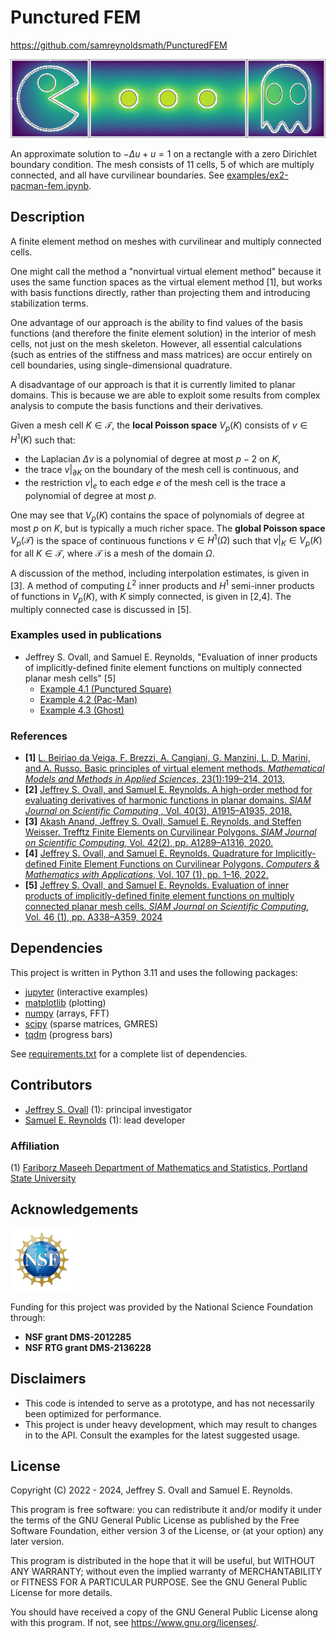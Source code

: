# Punctured FEM

https://github.com/samreynoldsmath/PuncturedFEM

<img src="./doc/logo/pacman.svg">

An approximate solution to $-\Delta u + u = 1$ on a rectangle with a zero Dirichlet boundary condition.
The mesh consists of 11 cells, 5 of which are multiply connected, and all have curvilinear boundaries.
See [examples/ex2-pacman-fem.ipynb](examples/ex2-pacman-fem.ipynb).

## Description
A finite element method on meshes with curvilinear and multiply connected cells.

One might call the method a "nonvirtual virtual element method" because it uses the same function spaces as the virtual element method [1], but works with basis functions directly, rather than projecting them and introducing stabilization terms.

One advantage of our approach is the ability to find values of the basis functions (and therefore the finite element solution) in the interior of mesh cells, not just on the mesh skeleton.
However, all essential calculations (such as entries of the stiffness and mass matrices) are occur entirely on cell boundaries, using single-dimensional quadrature.

A disadvantage of our approach is that it is currently limited to planar domains. This is because we are able to exploit some results from complex analysis to compute the basis functions and their derivatives.

Given a mesh cell $K \in \mathcal{T}$, the **local Poisson space** $V_p(K)$ consists of $v \in H^1(K)$ such that:

- the Laplacian $\Delta v$ is a polynomial of degree at most $p-2$ on $K$,
- the trace $v|_{\partial K}$ on the boundary of the mesh cell is continuous, and
- the restriction $v|_{e}$ to each edge $e$ of the mesh cell is the trace a polynomial of degree at most $p$.

One may see that $V_p(K)$ contains the space of polynomials of degree at most $p$ on $K$, but is typically a much richer space.
The **global Poisson space** $V_p(\mathcal{T})$ is the space of continuous functions $v \in H^1(\Omega)$ such that $v|_K \in V_p(K)$ for all $K \in \mathcal{T}$, where $\mathcal{T}$ is a mesh of the domain $\Omega$.

A discussion of the method, including interpolation estimates, is given in [3].
A method of computing $L^2$ inner products and $H^1$ semi-inner products of functions in $V_p(K)$, with $K$ simply connected, is given in [2,4].
The multiply connected case is discussed in [5].

### Examples used in publications
- Jeffrey S. Ovall, and Samuel E. Reynolds, "Evaluation of inner products of implicitly-defined finite element functions on multiply connected planar mesh cells" [5]
  - [Example 4.1 (Punctured Square)](examples/ex1a-square-hole.ipynb)
  - [Example 4.2 (Pac-Man)](examples/ex1b-pacman.ipynb)
  - [Example 4.3 (Ghost)](examples/ex1c-ghost.ipynb)

### References
- **[1]** [L. Beiriao da Veiga, F. Brezzi, A. Cangiani, G. Manzini, L. D. Marini, and A. Russo. Basic principles of virtual element methods. *Mathematical Models and Methods in Applied Sciences*, 23(1):199–214, 2013.](http://dx.doi.org/10.1142/S0218202512500492)
- **[2]** [Jeffrey S. Ovall, and Samuel E. Reynolds. A high-order method for evaluating derivatives of harmonic functions in planar domains. *SIAM Journal on Scientific Computing* , Vol. 40(3), A1915–A1935, 2018.](https://doi.org/10.1137/17M1141825)
- **[3]** [Akash Anand, Jeffrey S. Ovall, Samuel E. Reynolds, and Steffen Weisser. Trefftz Finite Elements on Curvilinear Polygons. *SIAM Journal on Scientific Computing*, Vol. 42(2), pp. A1289–A1316, 2020.](https://doi.org/10.1137/19M1294046)
- **[4]** [Jeffrey S. Ovall, and Samuel E. Reynolds. Quadrature for Implicitly-defined Finite Element Functions on Curvilinear Polygons. *Computers & Mathematics with Applications*, Vol. 107 (1), pp. 1–16, 2022.](https://doi.org/10.1016/j.camwa.2021.12.003)
- **[5]** [Jeffrey S. Ovall, and Samuel E. Reynolds. Evaluation of inner products of implicitly-defined finite element functions on multiply connected planar mesh cells. *SIAM Journal on Scientific Computing*, Vol. 46 (1), pp. A338–A359, 2024](https://doi.org/10.1137/23M1569332)

## Dependencies
This project is written in Python 3.11 and uses the following packages:
- [jupyter](https://jupyter.org/)
(interactive examples)
- [matplotlib](https://matplotlib.org/)
(plotting)
- [numpy](https://numpy.org/)
(arrays, FFT)
- [scipy](https://www.scipy.org/)
(sparse matrices, GMRES)
- [tqdm](https://tqdm.github.io/)
(progress bars)

See [requirements.txt](requirements.txt) for a complete list of dependencies.

## Contributors
- [Jeffrey S. Ovall](https://sites.google.com/pdx.edu/jeffovall) (1):
principal investigator
- [Samuel E. Reynolds](https://sites.google.com/view/samreynolds) (1):
lead developer

### Affiliation
(1) [Fariborz Maseeh Department of Mathematics and Statistics, Portland State University](https://www.pdx.edu/math/)

## Acknowledgements
<img src="./doc/logo/NSF_Official_logo.svg" width="100">

Funding for this project was provided by the National Science Foundation through:
- **NSF grant DMS-2012285**
- **NSF RTG grant DMS-2136228**

## Disclaimers
- This code is intended to serve as a prototype, and has not necessarily been optimized for performance.
- This project is under heavy development, which may result to changes in to the API. Consult the examples for the latest suggested usage.

## License
Copyright (C) 2022 - 2024, Jeffrey S. Ovall and Samuel E. Reynolds.

This program is free software: you can redistribute it and/or modify it
under the terms of the GNU General Public License as published by the Free
Software Foundation, either version 3 of the License, or (at your option)
any later version.

This program is distributed in the hope that it will be useful, but WITHOUT
ANY WARRANTY; without even the implied warranty of MERCHANTABILITY or
FITNESS FOR A PARTICULAR PURPOSE.  See the GNU General Public License for
more details.

You should have received a copy of the GNU General Public License along with
this program.  If not, see <https://www.gnu.org/licenses/>.
